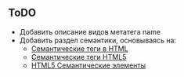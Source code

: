 ## ToDO
- Добавить описание видов метатега name
- Добавить раздел семантики, основываясь на:
  - [Семантические теги в HTML](https://youtu.be/bQRmGxhARhc)
  - [Семантические теги HTML5](https://www.youtube.com/watch?v=_ih1xJyPk4A)
  - [HTML5 Семантические элементы](https://html5css.ru/html/html5_semantic_elements.php)